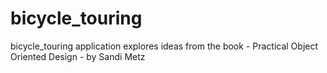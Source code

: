 bicycle_touring
===============

bicycle_touring application explores ideas from the book - Practical Object Oriented Design - by Sandi Metz
